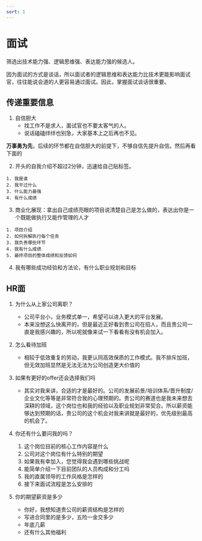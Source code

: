 ```yaml
---
sort: 1
---
```


# 面试


筛选出技术能力强、逻辑思维强、表达能力强的候选人。

因为面试的方式是谈话，所以面试者的逻辑思维和表达能力比技术更能影响面试官，往往能说会道的人更容易通过面试。因此，掌握面试谈话很重要。


## 传递重要信息

1. 自信胆大
    - 找工作不是求人，面试官也不要太客气的人。
    - 说话磕磕绊绊也别急，大家基本上之后再也不见。

**万事勇为先**，后续的环节都在自信胆大的前提下，不够自信先提升自信。然后再看下面的

2. 开头的自我介绍不超过2分钟，迅速给自己贴标签。

```
1. 我是谁
2. 我干过什么
3. 什么能力最强
4. 有什么成绩
```

3. 商业化展现：拿出自己成绩亮眼的项目说清楚自己是怎么做的，表达出你是一个既能做执行又能作管理的人才

```
1. 项目介绍
2. 如何拆解执行每个任务
3. 我负责哪些环节
4. 我有什么成绩
5. 最终项目的整体成绩和反馈如何
```

4. 我有哪些成功经验和方法论，有什么职业规划和目标

## HR面

1. 为什么从上家公司离职？
    - 公司平台小，业务模式单一，希望可以进入更大的平台发展。
    - 本来没想这么快离开的，但是最近正好看到贵公司在招人，而且贵公司一直是我感兴趣的，所以呢就像来试一下看看有没有机会加入。

2. 怎么看待加班
    - 相较于低效重复的劳动，我更认同高效保质的工作模式。我不排斥加班，但无效加班显然是无法无法为公司创造更大价值的

3. 如果有更好的offer还会选择我们吗
    - 其实对我来讲，合适的才是最好的。公司的发展前景/培训体系/晋升制度/企业文化等等是非常符合我的心理预期的。贵公司的赛道也是我未来想去深耕的领域，这个岗位也和我的经验以及职业规划非常契合。所以薪资能够达到预期的话，贵公司的这个机会对我来讲就是最好的，优先级别最高的机会了。

4. 你还有什么要问我的吗？
    1. 这个岗位目前的核心工作内容是什么
    2. 公司对这个岗位有什么特别的期望
    3. 如果我有幸加入，您觉得我会遇到哪些挑战呢
    4. 能简单介绍一下目前团队的人员构成和分工吗
    5. 我的直属领导的工作风格是怎样的
    6. 接下来面试流程是怎么安排的

5. 你的期望薪资是多少
    - 你好，我想知道贵公司的薪资结构是怎样的
    - 写进合同里的是多少，五险一金交多少
    - 年底几薪
    - 还有什么其他福利